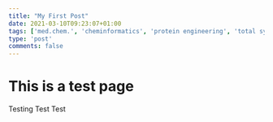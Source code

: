 ```yaml
---
title: "My First Post"
date: 2021-03-10T09:23:07+01:00
tags: ['med.chem.', 'cheminformatics', 'protein engineering', 'total synthesis', 'research tips', 'molecule of the month']
type: 'post'
comments: false
---
```


# This is a test page
Testing Test Test